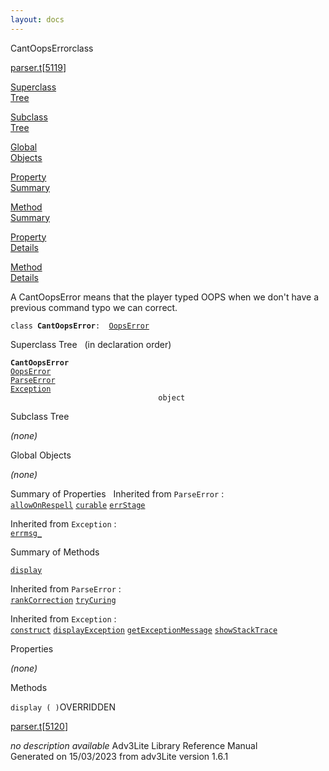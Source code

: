 ```yaml
---
layout: docs
---
```

<span class="title">CantOopsError</span><span class="type">class</span>

[parser.t](../file/parser.t.html)\[[5119](../source/parser.t.html#5119)\]

[Superclass  
Tree](#_SuperClassTree_)

[Subclass  
Tree](#_SubClassTree_)

[Global  
Objects](#_ObjectSummary_)

[Property  
Summary](#_PropSummary_)

[Method  
Summary](#_MethodSummary_)

[Property  
Details](#_Properties_)

[Method  
Details](#_Methods_)



A CantOopsError means that the player typed OOPS when we don't have a
previous command typo we can correct.

`class `**`CantOopsError`**` :   `[`OopsError`](../object/OopsError.html)



<span id="_SuperClassTree_"></span>



<span class="hdln">Superclass Tree</span>   (in declaration order)



**`CantOopsError`**  
[`OopsError`](../object/OopsError.html)  
[`ParseError`](../object/ParseError.html)  
[`Exception`](../object/Exception.html)  
`                                 object`  
<span id="_SubClassTree_"></span>



<span class="hdln">Subclass Tree</span>  



*(none)* <span id="_ObjectSummary_"></span>



<span class="hdln">Global Objects</span>  



*(none)* <span id="_PropSummary_"></span>



<span class="hdln">Summary of Properties</span>  
Inherited from `ParseError` :  
[`allowOnRespell`](../object/ParseError.html#allowOnRespell) [`curable`](../object/ParseError.html#curable) [`errStage`](../object/ParseError.html#errStage)

Inherited from `Exception` :  
[`errmsg_`](../object/Exception.html#errmsg_)

<span id="_MethodSummary_"></span>



<span class="hdln">Summary of Methods</span>  



[`display`](#display)



Inherited from `ParseError` :  
[`rankCorrection`](../object/ParseError.html#rankCorrection) [`tryCuring`](../object/ParseError.html#tryCuring)

Inherited from `Exception` :  
[`construct`](../object/Exception.html#construct) [`displayException`](../object/Exception.html#displayException) [`getExceptionMessage`](../object/Exception.html#getExceptionMessage) [`showStackTrace`](../object/Exception.html#showStackTrace)

<span id="_Properties_"></span>



<span class="hdln">Properties</span>  



*(none)* <span id="_Methods_"></span>



<span class="hdln">Methods</span>  



<span id="display"></span>

`display ( )`<span class="rem">OVERRIDDEN</span>

[parser.t](../file/parser.t.html)\[[5120](../source/parser.t.html#5120)\]



*no description available*
Adv3Lite Library Reference Manual  
Generated on 15/03/2023 from adv3Lite version 1.6.1


